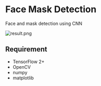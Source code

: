 # Face Mask Detection

Face and mask detection using CNN

![result.png](imgs/result.png)

## Requirement

- TensorFlow 2+
- OpenCV
- numpy
- matplotlib
